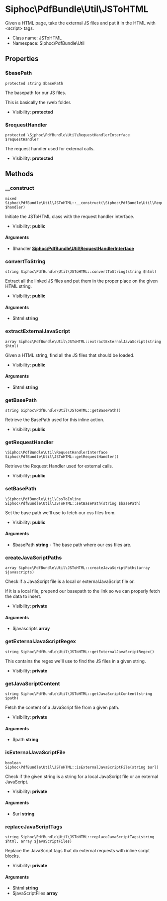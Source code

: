 Siphoc\PdfBundle\Util\JSToHTML
===============

Given a HTML page, take the external JS files and put it in the HTML with
&lt;script&gt; tags.




* Class name: JSToHTML
* Namespace: Siphoc\PdfBundle\Util





Properties
----------


### $basePath

```
protected string $basePath
```

The basepath for our JS files.

<p>This is basically the /web folder.</p>

* Visibility: **protected**


### $requestHandler

```
protected \Siphoc\PdfBundle\Util\RequestHandlerInterface $requestHandler
```

The request handler used for external calls.



* Visibility: **protected**


Methods
-------


### __construct

```
mixed Siphoc\PdfBundle\Util\JSToHTML::__construct(\Siphoc\PdfBundle\Util\RequestHandlerInterface $handler)
```

Initiate the JSToHTML class with the request handler interface.



* Visibility: **public**

#### Arguments

* $handler **[Siphoc\PdfBundle\Util\RequestHandlerInterface](Siphoc-PdfBundle-Util-RequestHandlerInterface)**



### convertToString

```
string Siphoc\PdfBundle\Util\JSToHTML::convertToString(string $html)
```

Extract all the linked JS files and put them in the proper place on the
given HTML string.



* Visibility: **public**

#### Arguments

* $html **string**



### extractExternalJavaScript

```
array Siphoc\PdfBundle\Util\JSToHTML::extractExternalJavaScript(string $html)
```

Given a HTML string, find all the JS files that should be loaded.



* Visibility: **public**

#### Arguments

* $html **string**



### getBasePath

```
string Siphoc\PdfBundle\Util\JSToHTML::getBasePath()
```

Retrieve the BasePath used for this inline action.



* Visibility: **public**



### getRequestHandler

```
\Siphoc\PdfBundle\Util\RequestHandlerInterface Siphoc\PdfBundle\Util\JSToHTML::getRequestHandler()
```

Retrieve the Request Handler used for external calls.



* Visibility: **public**



### setBasePath

```
\Siphoc\PdfBundle\Util\CssToInline Siphoc\PdfBundle\Util\JSToHTML::setBasePath(string $basePath)
```

Set the base path we'll use to fetch our css files from.



* Visibility: **public**

#### Arguments

* $basePath **string** - The base path where our css files are.



### createJavaScriptPaths

```
array Siphoc\PdfBundle\Util\JSToHTML::createJavaScriptPaths(array $javascripts)
```

Check if a JavaScript file is a local or externalJavaScript file or.

<p>If
it is a local file, prepend our basepath to the link so we can properly
fetch the data to insert.</p>

* Visibility: **private**

#### Arguments

* $javascripts **array**



### getExternalJavaScriptRegex

```
string Siphoc\PdfBundle\Util\JSToHTML::getExternalJavaScriptRegex()
```

This contains the regex we'll use to find the JS files in a given string.



* Visibility: **private**



### getJavaScriptContent

```
string Siphoc\PdfBundle\Util\JSToHTML::getJavaScriptContent(string $path)
```

Fetch the content of a JavaScript file from a given path.



* Visibility: **private**

#### Arguments

* $path **string**



### isExternalJavaScriptFile

```
boolean Siphoc\PdfBundle\Util\JSToHTML::isExternalJavaScriptFile(string $url)
```

Check if the given string is a string for a local JavaScript file or an
external JavaScript.



* Visibility: **private**

#### Arguments

* $url **string**



### replaceJavaScriptTags

```
string Siphoc\PdfBundle\Util\JSToHTML::replaceJavaScriptTags(string $html, array $javaScriptFiles)
```

Replace the JavaScript tags that do external requests with inline
script blocks.



* Visibility: **private**

#### Arguments

* $html **string**
* $javaScriptFiles **array**


